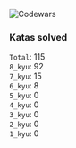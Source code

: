 ![Codewars](https://www.codewars.com/users/PheRum/badges/large)

### Katas solved

`Total`: 115 \
`8_kyu`: 92 \
`7_kyu`: 15 \
`6_kyu`: 8 \
`5_kyu`: 0 \
`4_kyu`: 0 \
`3_kyu`: 0 \
`2_kyu`: 0 \
`1_kyu`: 0

